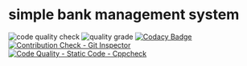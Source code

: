 # simple bank management system 
![code quality check](https://www.code-inspector.com/project/28001/score/svg)
![quality grade](https://www.code-inspector.com/project/28001/status/svg)
[![Codacy Badge](https://app.codacy.com/project/badge/Grade/aa564066698c4979973ebd889cf4fd69)](https://www.codacy.com/gh/priyaaketi07/stepin_calcutor-using-funtion-pointer/dashboard?utm_source=github.com&amp;utm_medium=referral&amp;utm_content=priyaaketi07/stepin_calcutor-using-funtion-pointer&amp;utm_campaign=Badge_Grade)
[![Contribution Check - Git Inspector](https://github.com/priyaaketi07/stepin_calcutor-using-funtion-pointer/actions/workflows/gitinspector.yml/badge.svg)](https://github.com/priyaaketi07/stepin_calcutor-using-funtion-pointer/actions/workflows/gitinspector.yml)
[![Code Quality - Static Code - Cppcheck](https://github.com/priyaaketi07/stepin_calcutor-using-funtion-pointer/actions/workflows/cppcheck.yml/badge.svg)](https://github.com/priyaaketi07/stepin_calcutor-using-funtion-pointer/actions/workflows/cppcheck.yml)
